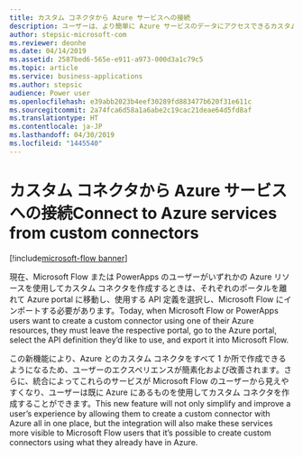 ```yaml
---
title: カスタム コネクタから Azure サービスへの接続
description: ユーザーは、より簡単に Azure サービスのデータにアクセスできるカスタム コネクタを作成できます。
author: stepsic-microsoft-com
ms.reviewer: deonhe
ms.date: 04/14/2019
ms.assetid: 2587bed6-565e-e911-a973-000d3a1c79c5
ms.topic: article
ms.service: business-applications
ms.author: stepsic
audience: Power user
ms.openlocfilehash: e39abb2023b4eef30289fd883477b620f31e611c
ms.sourcegitcommit: 2a74fca6d58a1a6abe2c19cac21deae64d5fd8af
ms.translationtype: HT
ms.contentlocale: ja-JP
ms.lasthandoff: 04/30/2019
ms.locfileid: "1445540"
---
```

# <a name="connect-to-azure-services-from-custom-connectors"></a><span data-ttu-id="98f77-103">カスタム コネクタから Azure サービスへの接続</span><span class="sxs-lookup"><span data-stu-id="98f77-103">Connect to Azure services from custom connectors</span></span>

[!include[microsoft-flow banner](../includes/microsoft-flow.md)]

<span data-ttu-id="98f77-104">現在、Microsoft Flow または PowerApps のユーザーがいずれかの Azure リソースを使用してカスタム コネクタを作成するときは、それぞれのポータルを離れて Azure portal に移動し、使用する API 定義を選択し、Microsoft Flow にインポートする必要があります。</span><span class="sxs-lookup"><span data-stu-id="98f77-104">Today, when Microsoft Flow or PowerApps users want to create a custom connector using one of their Azure resources, they must leave the respective portal, go to the Azure portal, select the API definition they’d like to use, and export it into Microsoft Flow.</span></span>

<span data-ttu-id="98f77-105">この新機能により、Azure とのカスタム コネクタをすべて 1 か所で作成できるようになるため、ユーザーのエクスペリエンスが簡素化および改善されます。さらに、統合によってこれらのサービスが Microsoft Flow のユーザーから見えやすくなり、ユーザーは既に Azure にあるものを使用してカスタム コネクタを作成することができます。</span><span class="sxs-lookup"><span data-stu-id="98f77-105">This new feature will not only simplify and improve a user’s experience by allowing them to create a custom connector with Azure all in one place, but the integration will also make these services more visible to Microsoft Flow users that it’s possible to create custom connectors using what they already have in Azure.</span></span>
